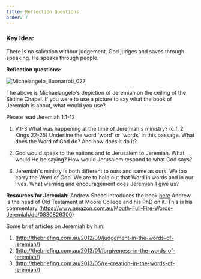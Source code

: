```yaml
---
title: Reflection Questions
order: 7
---
```


### Key Idea: 
There is no salvation withour judgement. God judges and saves through speaking. He speaks through people. 

**Reflection questions:**

![Michelangelo_Buonarroti_027](https://github.com/stgeorgeshurstville/bulletin/assets/119166299/84a5bc71-9bdb-4061-9334-4b53791fdd29)

The above is Michaelangelo's depiction of Jeremiah on the ceiling of the Sistine Chapel. If you were to use a picture to say what the book of Jeremiah is about, what would you use?

Please read Jeremiah 1:1-12
1. V.1-3 What was happening at the time of Jeremiah's ministry? (c.f. 2 Kings 22-25)
Underline the word 'word' or 'words' in this passage.
What does the Word of God do? And how does it do it?

2. God would speak to the nations and to Jerusalem to Jeremiah. What would He be saying?
How would Jerusalem respond to what God says?

3. Jeremiah's ministy is both different to ours and same as ours. We too carry the Word of God. We are to hold out that Word in words and in our lives. What warning and encouragement does Jeremiah 1 give us?

**Resources for Jeremiah:**
Andrew Shead introduces the book [here](https://moorecollege.access.preservica.com/IO_150994cd-7330-4a42-a2d8-894e4b492258/)
Andrew is the head of Old Testament at Moore College and his PhD on it. This is his commentary (https://www.amazon.com.au/Mouth-Full-Fire-Words-Jeremiah/dp/0830826300)

Some brief articles on Jeremiah by him: 
1. (http://thebriefing.com.au/2012/09/judgement-in-the-words-of-jeremiah/)
2. ⁠(http://thebriefing.com.au/2013/01/forgiveness-in-the-words-of-jeremiah/)
3. ⁠(http://thebriefing.com.au/2013/05/re-creation-in-the-words-of-jeremiah/)



